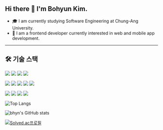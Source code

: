 ## Hi there 👋 I'm Bohyun Kim.

- 🎓 I am currently studying Software Engineering at Chung-Ang University.
- 🌱 I am a frontend developer currently interested in web and mobile app development.

---

## 🛠️ 기술 스택

<p>
<img src="https://img.shields.io/badge/java-007396?style=for-the-badge&logo=OpenJDK&logoColor=white"> 
<img src="https://img.shields.io/badge/python-3776AB?style=for-the-badge&logo=python&logoColor=white"> 
<img src="https://img.shields.io/badge/javascript-F7DF1E?style=for-the-badge&logo=javascript&logoColor=black"> 
<img src="https://img.shields.io/badge/TypeScript-3178C6?style=for-the-badge&logo=typescript&logoColor=white"/>

  </p>
<p>
    <img src="https://img.shields.io/badge/React-61DAFB?style=for-the-badge&logo=react&logoColor=white"/>

<img src="https://img.shields.io/badge/react native-61DAFB?style=for-the-badge&logo=react&logoColor=black"> 
  <img src="https://img.shields.io/badge/HTML5-E34F26?style=for-the-badge&logo=html5&logoColor=white"/>
  <img src="https://img.shields.io/badge/CSS3-1572B6?style=for-the-badge&logo=css3&logoColor=white"/>
  <img src="https://img.shields.io/badge/Tailwind CSS-06B6D4?style=for-the-badge&logo=tailwindcss&logoColor=white"/>
</p>
<p>
<img src="https://img.shields.io/badge/git-F05032?style=for-the-badge&logo=git&logoColor=white">
<img src="https://img.shields.io/badge/GitHub-EAEAEA?style=for-the-badge&logo=github&logoColor=000"/> 
<img src="https://img.shields.io/badge/Notion-000000?style=for-the-badge&logo=notion&logoColor=white"/>
  <img src="https://img.shields.io/badge/FIGMA-F24E1E?style=for-the-badge&logo=figma&logoColor=black"> 

</p>

![Top Langs](https://github-readme-stats.vercel.app/api/top-langs/?username=SeungAh-Yoo99&layout=compact&theme=tokyonight)

![bhyn's GitHub stats](https://github-readme-stats.vercel.app/api?username=bhyn&show_icons=true&theme=default)

[![Solved.ac프로필](http://mazassumnida.wtf/api/v2/generate_badge?boj=10amykim)](https://solved.ac/10amykim)

